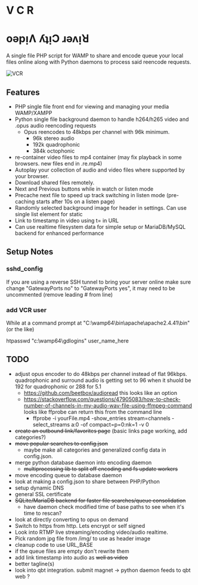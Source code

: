 # V C R

# oǝpᴉɅ ʎʇᴉϽ ɹǝʌᴉꓤ

A single file PHP script for WAMP to share and encode queue your local files online along with Python daemons to process said reencode requests.

![VCR](https://cdn.mos.cms.futurecdn.net/w48feV8za6DRPBSuvyvpPB-1200-80.jpg)

## Features

* PHP single file front end for viewing and managing your media WAMP/XAMPP
* Python single file background daemon to handle h264/h265 video and .opus audio reencoding requests
  * Opus reencodes to 48kbps per channel with 96k minimum.
    * 96k stereo audio
    * 192k quadrophonic
    * 384k octophonic
* re-container video files to mp4 container (may fix playback in some browsers. new files end in .re.mp4)
* Autoplay your collection of audio and video files where supported by your browser.
* Download shared files remotely. 
* Next and Previous buttons while in watch or listen mode
* Precache next file to speed up track switching in listen mode (pre-caching starts after 10s on a listen page)
* Randomly selected background image for header in settings. Can use single list element for static
* Link to timestamp in video using t= in URL
* Can use realtime filesystem data for simple setup or MariaDB/MySQL backend for enhanced performance

## Setup Notes

### sshd_config

If you are using a reverse SSH tunnel to bring your server online make sure 
change "GatewayPorts no" to "GatewayPorts yes", it may need to be uncommented
(remove leading # from line)

### add VCR user

While at a command prompt at "C:\wamp64\bin\apache\apache2.4.41\bin" (or the like)

htpasswd "c:\wamp64\gdlogins" user_name_here



## TODO
* adjust opus encoder to do 48kbps per channel instead of flat 96kbps. quadrophonic and surround audio is getting set to 96 when it shuold be 192 for quadrophonic or 288 for 5.1
  * https://github.com/beetbox/audioread this looks like an option
  * https://stackoverflow.com/questions/47905083/how-to-check-number-of-channels-in-my-audio-wav-file-using-ffmpeg-command looks like ffprobe can return this from the command line
    * ffprobe -i yourFile.mp4 -show_entries stream=channels -select_streams a:0 -of compact=p=0:nk=1 -v 0
* ~~create an outbound link/favorites page~~ (basic links page working, add categories?)
* ~~move popular searches to config.json~~
  * maybe make all categories and generalized config data in config.json. 
* merge python database daemon into encoding daemon
  * ~~multiprocessing lib to split off encoding and fs update workers~~
* move encoding queue to database daemon
* look at making a config.json to share between PHP/Python
* setup dynamic DNS
* general SSL certificate 
* ~~SQLite/MariaDB backend for faster file searches/queue consolidation~~
  * have daemon check modified time of base paths to see when it's time to rescan?
* look at directly converting to opus on demand
* Switch to https from http. Lets encrypt or self signed
* Look into RTMP live streaming/encoding video/audio realtime.
* Pick random jpg file from /img/ to use as header image
* cleanup code to use URL_BASE
* if the queue files are empty don't rewrite them
* add link timestamp into audio as ~~well as video~~
* better tagline(s)
* look into qbt integration. submit magnet -> python daemon feeds to qbt web ?
